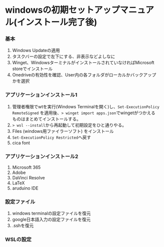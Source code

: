 # windowsの初期セットアップマニュアル(インストール完了後)

### 基本
1. Windows Updateの適用
2. タスクバーの設定で左下にする、非表示などよしなに
3. Winget、WindowsターミナルがインストールされていなければMicrosoft storeでインストール
4. Onedriveの有効性を確認、User内の各フォルダがローカルかバックアップかを選択

### アプリケーションインストール1
1. 管理者権限でwtを実行(Windows Terminalを開く)し、`Set-ExecutionPolicy RemoteSigned` を適用後、`> winget import apps.json`でwingetがつかえるものはまとめてインストールする。
2. `> wsl --install`から再起動して初期設定をひと通りやる。
3. Files (windows用ファイラーソフト) をインストール
4. `Set-ExecutionPolicy Restricted`へ戻す
5. cica font


### アプリケーションインストール2
1. Microsoft 365
2. Adobe
3. DaVinci Resolve
4. LaTeX
5. aruduino IDE


### 設定ファイル
1. windows terminalの設定ファイルを復元
2. google日本語入力の設定ファイルを復元
3. .sshを復元


### WSLの設定
